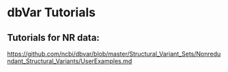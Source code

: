 # dbVar Tutorials

## Tutorials for NR data:
https://github.com/ncbi/dbvar/blob/master/Structural_Variant_Sets/Nonredundant_Structural_Variants/UserExamples.md
